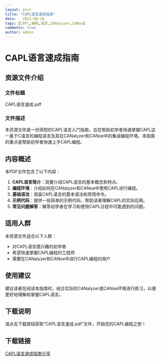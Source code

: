 ```yaml
---
layout: post
title: "CAPL语言速成指南"
date:   2021-08-26
tags: [CAPL,编程,语言,CANalyzer,CANoe]
comments: true
author: admin
---
```

# CAPL语言速成指南

## 资源文件介绍

### 文件标题
CAPL语言速成.pdf

### 文件描述
本资源文件是一份简短的CAPL语言入门指南，旨在帮助初学者快速掌握CAPL这一基于C语言的编程语言及其在CANalyzer和CANoe中的集成编程环境。本指南的重点是帮助初学者快速上手CAPL编程。

## 内容概述

本PDF文件包含了以下内容：

1. **CAPL语言简介**：简要介绍CAPL语言的基本概念和特点。
2. **编程环境**：介绍如何在CANalyzer和CANoe中使用CAPL进行编程。
3. **基础语法**：涵盖CAPL语言的基本语法和常用命令。
4. **示例代码**：提供一些简单的示例代码，帮助读者理解CAPL的实际应用。
5. **常见问题解答**：解答初学者在学习和使用CAPL过程中可能遇到的问题。

## 适用人群

本资源文件适合以下人群：

- 对CAPL语言感兴趣的初学者
- 希望快速掌握CAPL编程的工程师
- 需要在CANalyzer和CANoe中进行CAPL编程的用户

## 使用建议

建议读者在阅读本指南时，结合实际的CANalyzer或CANoe环境进行练习，以便更好地理解和掌握CAPL语言。

## 下载说明

请点击下载按钮获取“CAPL语言速成.pdf”文件，开始您的CAPL编程之旅！

## 下载链接

[CAPL语言速成指南分享](https://pan.quark.cn/s/2c4e055ffcfa)